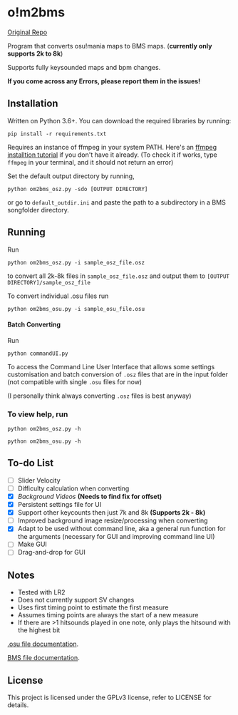 # o!m2bms

[Original Repo](https://github.com/mashimycota/om2bms)

Program that converts osu!mania maps to BMS maps. (**currently only supports 2k to 8k**)

Supports fully keysounded maps and bpm changes.

**If you come across any Errors, please report them in the issues!**

## Installation

Written on Python 3.6+.
You can download the required libraries by running:
```
pip install -r requirements.txt
```

Requires an instance of ffmpeg in your system PATH. Here's an [ffmpeg installtion tutorial](https://phoenixnap.com/kb/ffmpeg-windows) if you don't have it already. (To check it if works, type `ffmpeg` in your terminal, and it should not return an error)


Set the default output directory by running,

```
python om2bms_osz.py -sdo [OUTPUT DIRECTORY]
```

or go to `default_outdir.ini` and paste the path to a subdirectory in a BMS songfolder directory.

## Running
Run

```
python om2bms_osz.py -i sample_osz_file.osz
```

to convert all 2k-8k files in `sample_osz_file.osz` and output them to `[OUTPUT DIRECTORY]/sample_osz_file`

To convert individual .osu files run

```
python om2bms_osu.py -i sample_osu_file.osu
```

#### Batch Converting

Run
```
python commandUI.py
```
To access the Command Line User Interface that allows some settings customisation and batch conversion of `.osz` files that are in the input folder (not compatible with single `.osu` files for now) 

(I personally think always converting `.osz` files is best anyway)


### To view help, run

```
python om2bms_osz.py -h
```

```
python om2bms_osu.py -h
```



## To-do List

- [ ] Slider Velocity
- [ ] Difficulty calculation when converting 
- [x] *Background Videos* **(Needs to find fix for offset)**
- [x] Persistent settings file for UI
- [x] Support other keycounts then just 7k and 8k **(Supports 2k - 8k)**
- [ ] Improved background image resize/processing when converting
- [x] Adapt to be used without command line, aka a general run function for the arguments (necessary for GUI and improving command line UI)
- [ ] Make GUI
- [ ] Drag-and-drop for GUI

## Notes

- Tested with LR2
- Does not currently support SV changes
- Uses first timing point to estimate the first measure
- Assumes timing points are always the start of a new measure
- If there are >1 hitsounds played in one note, only plays the hitsound with the highest bit

[.osu file documentation](https://osu.ppy.sh/help/wiki/osu!_File_Formats/Osu_(file_format)).

[BMS file documentation](https://hitkey.nekokan.dyndns.info/cmds.htm).

## License

This project is licensed under the GPLv3 license, refer to LICENSE for details.

